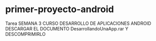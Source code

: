 # primer-proyecto-android
Tarea SEMANA 3 CURSO DESARROLLO DE APLICACIONES ANDROID
DESCARGAR EL DOCUMENTO DesarrollandoUnaApp.rar  Y DESCOMPRIMIRLO
